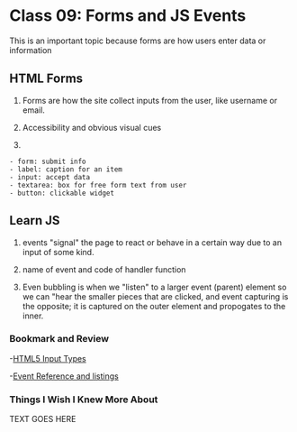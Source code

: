 # Class 09: Forms and JS Events

This is an important topic because forms are how users enter data or information

## HTML Forms

  1. Forms are how the site collect inputs from the user, like username or email.

  2. Accessibility and obvious visual cues

  3.
    - form: submit info
    - label: caption for an item
    - input: accept data
    - textarea: box for free form text from user
    - button: clickable widget

## Learn JS

1. events "signal" the page to react or behave in a certain way due to an input of some kind.

2. name of event and code of handler function

3. Even bubbling is when we "listen" to a larger event (parent) element so we can "hear the smaller pieces that are clicked, and event capturing is the opposite; it is captured on the outer element and propogates to the inner.

### Bookmark and Review

  -[HTML5 Input Types](https://developer.mozilla.org/en-US/docs/Learn/Forms/HTML5_input_types)

  -[Event Reference and listings](https://developer.mozilla.org/en-US/docs/Web/Events)

### Things I Wish I Knew More About

TEXT GOES HERE
